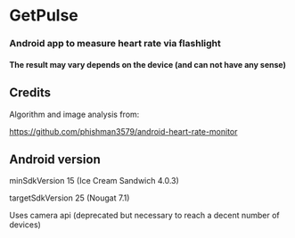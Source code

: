 # GetPulse
### Android app to measure heart rate via flashlight
 
#### The result may vary depends on the device (and can not have any sense)

## Credits
Algorithm and image analysis from:

https://github.com/phishman3579/android-heart-rate-monitor

## Android version
minSdkVersion 15 (Ice Cream Sandwich 4.0.3)

targetSdkVersion 25 (Nougat 7.1)

Uses camera api (deprecated but necessary to reach a decent number of devices)
